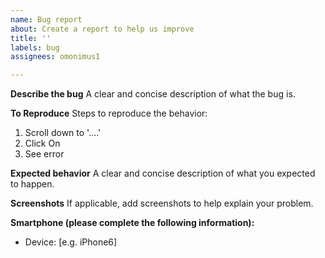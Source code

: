 ```yaml
---
name: Bug report
about: Create a report to help us improve
title: ''
labels: bug
assignees: omonimus1

---
```


**Describe the bug**
A clear and concise description of what the bug is.

**To Reproduce**
Steps to reproduce the behavior:

1. Scroll down to '....'
2. Click On 
3. See error

**Expected behavior**
A clear and concise description of what you expected to happen.

**Screenshots**
If applicable, add screenshots to help explain your problem.


**Smartphone (please complete the following information):**
 - Device: [e.g. iPhone6]
